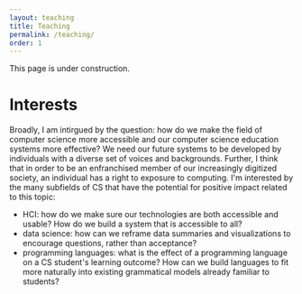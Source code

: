 ```yaml
---
layout: teaching
title: Teaching
permalink: /teaching/
order: 1
---
```


This page is under construction.


# Interests
Broadly, I am intirgued by the question: how do we make the field of computer science more accessible and our computer science education systems more effective? We need our future systems to be developed by individuals with a diverse set of voices and backgrounds. Further, I think that in order to be an enfranchised member of our increasingly digitized society, an individual has a right to exposure to computing. I'm interested by the many subfields of CS that have the potential for positive impact related to this topic:
* HCI: how do we make sure our technologies are both accessible and usable? How do we build a system that is accessible to all?
* data science: how can we reframe data summaries and visualizations to encourage questions, rather than acceptance? 
* programming languages: what is the effect of a programming language on a CS student's learning outcome? How can we build languages to fit more naturally into existing grammatical models already familiar to students?  